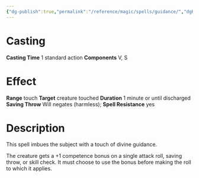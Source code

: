 ```yaml
---
{"dg-publish":true,"permalink":"/reference/magic/spells/guidance/","dgHomeLink":true,"dgPassFrontmatter":false}
---
```



# Casting
**Casting Time** 1 standard action
**Components** V, S

# Effect
**Range** touch
**Target** creature touched
**Duration** 1 minute or until discharged
**Saving Throw** Will negates (harmless); **Spell Resistance** yes

# Description
This spell imbues the subject with a touch of divine guidance.

The creature gets a +1 competence bonus on a single attack roll, saving throw, or skill check. It must choose to use the bonus before making the roll to which it applies.